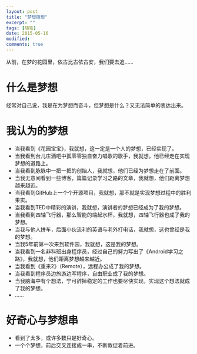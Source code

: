 ```yaml
---
layout: post
title: "梦想随想"
excerpt: ""
tags: [随笔]
date: 2015-05-16
modified: 
comments: true
---
```


从前，在梦的花园里，依古比古依古安，我们要去追……

# 什么是梦想
经常对自己说，我是在为梦想而奋斗，但梦想是什么？又无法简单的表达出来。

# 我认为的梦想
- 当我看到《花园宝宝》，我就想，这一定是一个人的梦想，已经实现了。
- 当我看到台儿庄酒吧中孤零零独自奋力唱歌的歌手，我就想，他已经走在实现梦想的道路上。
- 当我看到脉脉中一把一把的创始人，我就想，他们已经为梦想走在了前面。
- 当我无意间看到一些博客，篇篇记录学习之路的文章，我就想，他们距离梦想越来越近。
- 当我看到GitHub上一个个开源项目，我就想，那不就是实现梦想过程中的胜利果实。
- 当我看到TED中精彩的演讲，我就想，演讲者的梦想已经成为了我的梦想。
- 当我看到四轴飞行器，那么智能的端起水杯，我就想，四轴飞行器也成了我的梦想。
- 当我与他人拼车，后面小伙流利的英语与老外打电话，我就想，这也曾经是我的梦想。
- 当我5年前第一次来到软件园，我就想，这是我的梦想。
- 当我看到一名非科班出身程序员，经过自己的努力写出了《Android学习之路》，我就想，他们距离梦想越来越近。
- 当我看到《重来2》（Remote），远程办公成了我的梦想。
- 当我看到程序员边旅游边写程序，自由职业成了我的梦想。
- 当我脑海中有个想法，宁可辞掉稳定的工作也要尽快实现，实现这个想法就成了我的梦想。
- ……

# 好奇心与梦想串
- 看到了太多，或许多数只是好奇心。
- 一个个梦想，前后交叉连接成一串，不断敦促着前进。
